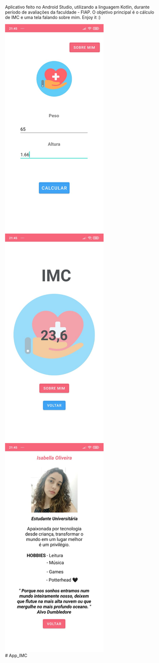   
Aplicativo feito no Android Studio, utilizando a linguagem Kotlin, durante período de avaliações da faculdade - FIAP.
O objetivo principal é o cálculo de IMC e uma tela falando sobre mim.
Enjoy it :)

<div>
<img src="app/src/main/res/drawable/Main.jpeg" alt="My cool logo" width="325px"/>
<img src="app/src/main/res/drawable/calculo.jpeg" alt="My cool logo" width="325px"/>
<img src="app/src/main/res/drawable/sobremim.jpeg" alt="My cool logo" width="325px"/>
</div>
# App_IMC
